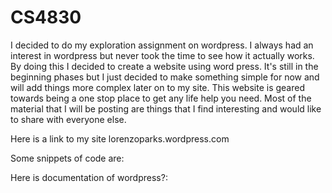 CS4830
======

I decided to do my exploration assignment on wordpress.  I always had an interest in wordpress but never took the time to see how it actually works.  By doing this I decided to create a website using word press.  It's still in the beginning phases but I just decided to make something simple for now and will add things more complex later on to my site. This website is geared towards being a one stop place to get any life help you need. Most of the material that I will be posting are things that I find interesting and would like to share with everyone else.

Here is a link to my site lorenzoparks.wordpress.com

Some snippets of code are:

Here is documentation of wordpress?:
